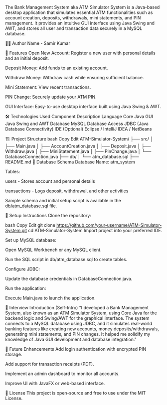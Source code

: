 The Bank Management System aka ATM Simulator System is a Java-based desktop application that simulates essential ATM functionalities such as account creation, deposits, withdrawals, mini statements, and PIN management. It provides an intuitive GUI interface using Java Swing and AWT, and stores all user and transaction data securely in a MySQL database.

👨‍💻 Author Name - Samir Kumar

🚀 Features
Open New Account: Register a new user with personal details and an initial deposit.

Deposit Money: Add funds to an existing account.

Withdraw Money: Withdraw cash while ensuring sufficient balance.

Mini Statement: View recent transactions.

PIN Change: Securely update your ATM PIN.

GUI Interface: Easy-to-use desktop interface built using Java Swing & AWT.

🛠️ Technologies Used
Component	Description
Language	Core Java
GUI	Java Swing and AWT
Database	MySQL
Database Access	JDBC (Java Database Connectivity)
IDE (Optional)	Eclipse / IntelliJ IDEA / NetBeans

🏗️ Project Structure
bash
Copy
Edit
ATM-Simulator-System/
├── src/
│   ├── Main.java
│   ├── AccountCreation.java
│   ├── Deposit.java
│   ├── Withdraw.java
│   ├── MiniStatement.java
│   ├── PinChange.java
│   └── DatabaseConnection.java
├── db/
│   └── atm_database.sql
├── README.md
📂 Database Schema
Database Name: atm_system

Tables:

users - Stores account and personal details

transactions - Logs deposit, withdrawal, and other activities

Sample schema and initial setup script is available in the db/atm_database.sql file.

🔧 Setup Instructions
Clone the repository:

bash
Copy
Edit
git clone https://github.com/your-username/ATM-Simulator-System.git
cd ATM-Simulator-System
Import project into your preferred IDE.

Set up MySQL database:

Open MySQL Workbench or any MySQL client.

Run the SQL script in db/atm_database.sql to create tables.

Configure JDBC:

Update the database credentials in DatabaseConnection.java.

Run the application:

Execute Main.java to launch the application.

🧠 Interview Introduction (Self-Intro)
"I developed a Bank Management System, also known as an ATM Simulator System, using Core Java for the backend logic and Swing/AWT for the graphical interface. The system connects to a MySQL database using JDBC, and it simulates real-world banking features like creating new accounts, money deposits/withdrawals, generating mini statements, and PIN changes. It helped me solidify my knowledge of Java GUI development and database integration."

📌 Future Enhancements
Add login authentication with encrypted PIN storage.

Add support for transaction receipts (PDF).

Implement an admin dashboard to monitor all accounts.

Improve UI with JavaFX or web-based interface.

📃 License
This project is open-source and free to use under the MIT License.
